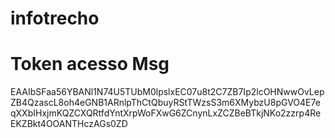 # infotrecho

# Token acesso Msg
 EAAIbSFaa56YBANl1N74U5TUbM0lpslxEC07u8t2C7ZB7Ip2lcOHNwwOvLepZB4QzascL8oh4eGNB1ARnlpThCtQbuyRStTWzsS3m6XMybzU8pGVO4E7eqXXbIHxjmKQZCXQRtfdYntXrpWoFXwG6ZCnynLxZCZBeBTkjNKo2zzrp4ReEKZBkt4OOANTHczAGs0ZD

